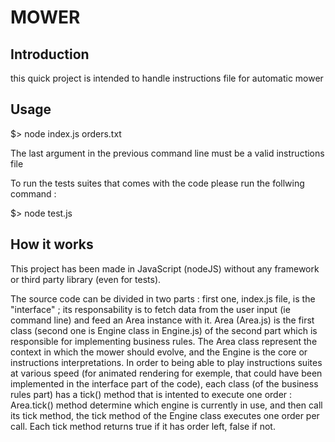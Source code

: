 MOWER
=====

Introduction
------------

this quick project is intended to handle instructions file for automatic mower

Usage
-----

$> node index.js orders.txt

The last argument in the previous command line must be a valid instructions file

To run the tests suites that comes with the code please run the follwing command :

$> node test.js


How it works
------------

This project has been made in JavaScript (nodeJS) without any framework or third party library (even for tests).

The source code can be divided in two parts : first one, index.js file, is the "interface" ;
its responsability is to fetch data from the user input (ie command line) and feed an Area instance with it.
Area (Area.js) is the first class (second one is Engine class in Engine.js) of the second part which is responsible
for implementing business rules. The Area class represent the context in which the mower should evolve, and the 
Engine is the core or instructions interpretations. In order to being able to play instructions suites at various
speed (for animated rendering for exemple, that could have been implemented in the interface part of the code),
each class (of the business rules part) has a tick() method that is intented to execute one order : Area.tick()
method determine which engine is currently in use, and then call its tick method, the tick method of the Engine 
class executes one order per call. Each tick method returns true if it has order left, false if not.
